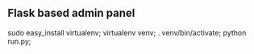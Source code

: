 ## Flask based admin panel ##
sudo easy_install virtualenv;
virtualenv venv;
. venv/bin/activate;
python run.py;
